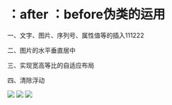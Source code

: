 # ：after ：before伪类的运用

一、文字、图片、序列号、属性值等的插入111222

二、图片的水平垂直居中

三、实现宽高等比的自适应布局

四、清除浮动

![](http://img.xiumi.us/xmi/ua/QoCL/i/0692c23c694920e82996261c92b907b4-sz_45277.png@1l_640w.png)
![](http://img.xiumi.us/xmi/ua/QoCL/i/0db9aa08c5c0034cb985d5c3ac0397f6-sz_39913.png@1l_640w.png)
![](http://img.xiumi.us/xmi/ua/QoCL/i/f1da22f9ee5fb709b1d2240e797e7aff-sz_303777.png@1l_640w.png)
